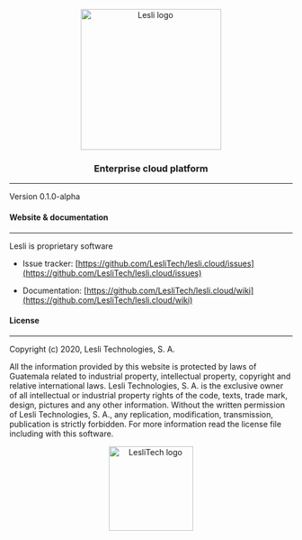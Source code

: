 <p align="center">
	<a href="https://lesli.tech" target="_blank">
		<img width="250" alt="Lesli logo" src="https://cdn.lesli.tech/lesli/brand/lesli-logo.svg" />
	</a>
</p>

<h3 align="center">Enterprise cloud platform</h3>

<hr/>

Version 0.1.0-alpha

#### Website & documentation
-------

Lesli is proprietary software

* Issue tracker: [https://github.com/LesliTech/lesli.cloud/issues](https://github.com/LesliTech/lesli.cloud/issues)

* Documentation: [https://github.com/LesliTech/lesli.cloud/wiki](https://github.com/LesliTech/lesli.cloud/wiki)

#### License
-------
Copyright (c) 2020, Lesli Technologies, S. A.

All the information provided by this website is protected by laws of Guatemala related 
to industrial property, intellectual property, copyright and relative international laws. 
Lesli Technologies, S. A. is the exclusive owner of all intellectual or industrial property
rights of the code, texts, trade mark, design, pictures and any other information.
Without the written permission of Lesli Technologies, S. A., any replication, modification,
transmission, publication is strictly forbidden.
For more information read the license file including with this software.

<p align="center">
	<a href="https://www.lesli.tech" target="_blank">
		<img alt="LesliTech logo" width="150" src="https://cdn.lesli.tech/leslitech/brand/leslitech-logo.svg" />
	</a>
</p>



